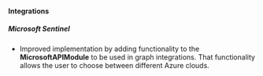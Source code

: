 
#### Integrations

##### Microsoft Sentinel

- Improved implementation by adding functionality to the **MicrosoftAPIModule** to be used in graph integrations. That functionality allows the user to choose between different Azure clouds.